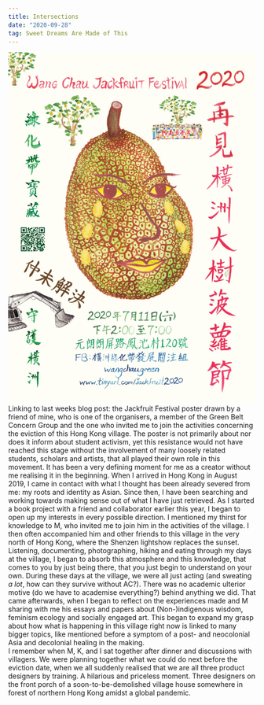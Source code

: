 ```yaml
---
title: Intersections
date: "2020-09-28"
tag: Sweet Dreams Are Made of This
---
```

![Jackfruit Festival Poster by ML](./jfw.jpg)
Linking to last weeks blog post: the Jackfruit Festival poster drawn by a friend of mine, who is one of the organisers, a member of the Green Belt Concern Group and the one who invited me to join the activities concerning the eviction of this Hong Kong village. The poster is not primarily about nor does it inform about student activism, yet this resistance would not have reached this stage without the involvement of many loosely related students, scholars and artists, that all played their own role in this movement. It has been a very defining moment for me as a creator without me realising it in the beginning. When I arrived in Hong Kong in August 2019, I came in contact with what I thought has been already severed from me: my roots and identity as Asian. Since then, I have been searching and working towards making sense out of what I have just retrieved. As I started a book project with a friend and collaborator earlier this year, I began to open up my  interests in every possible direction. I mentioned my thirst for knowledge to M, who invited me to join him in the activities of the village. I then often accompanied him and other friends to this village in the very north of Hong Kong, where the Shenzen lightshow replaces the sunset. Listening, documenting, photographing, hiking and eating through my days at the village, I began to absorb this atmosphere and this knowledge, that comes to you by just being there, that you just begin to understand on your own. During these days at the village, we were all just acting (and sweating _a lot_, how can they survive without AC?). There was no academic ulterior motive (do we have to academise everything?) behind anything we did. That came afterwards, when I began to reflect on the experiences made and M sharing with me his essays and papers about (Non-)indigenous wisdom, feminism ecology and socially engaged art. This began to expand my grasp about how what is happening in this village right now is linked to many bigger topics, like mentioned before a symptom of a post- and neocolonial Asia and decolonial healing in the making.  
I remember when M, K, and I sat together after dinner and discussions with villagers. We were planning together what we could do next before the eviction date, when we all suddenly realised that we are all three product designers by training. A hilarious and priceless moment. Three designers on the front porch of a soon-to-be-demolished village house somewhere in forest of northern Hong Kong amidst a global pandemic.




